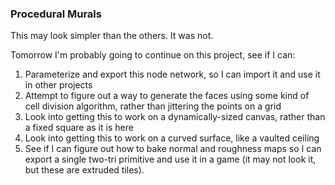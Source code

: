 ### Procedural Murals

This may look simpler than the others. It was not.

Tomorrow I'm probably going to continue on this project, see if I can:

1. Parameterize and export this node network, so I can import it
   and use it in other projects
2. Attempt to figure out a way to generate the faces using some kind of cell
   division algorithm, rather than jittering the points on a grid
3. Look into getting this to work on a dynamically-sized canvas, rather
   than a fixed square as it is here
4. Look into getting this to work on a curved surface, like a vaulted ceiling
5. See if I can figure out how to bake normal and roughness maps so I can
   export a single two-tri primitive and use it in a game (it may not look it,
   but these are extruded tiles).
